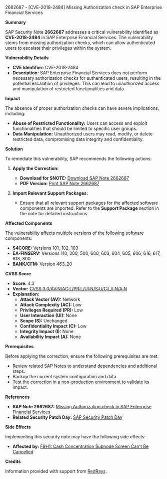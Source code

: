 2662687 - [CVE-2018-2484] Missing Authorization check in SAP Enterprise Financial Services

**Summary**

SAP Security Note **2662687** addresses a critical vulnerability identified as **CVE-2018-2484** in SAP Enterprise Financial Services. The vulnerability stems from missing authorization checks, which can allow authenticated users to escalate their privileges within the system.

**Vulnerability Details**

- **CVE Identifier:** CVE-2018-2484
- **Description:** SAP Enterprise Financial Services does not perform necessary authorization checks for authenticated users, resulting in the potential escalation of privileges. This can lead to unauthorized access and manipulation of restricted functionalities and data.

**Impact**

The absence of proper authorization checks can have severe implications, including:

- **Abuse of Restricted Functionality:** Users can access and exploit functionalities that should be limited to specific user groups.
- **Data Manipulation:** Unauthorized users may read, modify, or delete restricted data, compromising data integrity and confidentiality.

**Solution**

To remediate this vulnerability, SAP recommends the following actions:

1. **Apply the Correction:**
   - **Download for SNOTE:** [Download SAP Note 2662687](https://notesdownloads.sap.com/note/0040000000019702019)
   - **PDF Version:** [Print SAP Note 2662687](https://userapps.support.sap.com/sap/support/sfm/notes/print/0002662687?language=en-US&token=97A3AF1E49E2F3D8355F337968176D56)

2. **Import Relevant Support Packages:**
   - Ensure that all relevant support packages for the affected software components are imported. Refer to the **Support Package** section in the note for detailed instructions.

**Affected Components**

The vulnerability affects multiple versions of the following software components:

- **S4CORE:** Versions 101, 102, 103
- **EA-FINSERV:** Versions 110, 200, 500, 600, 603, 604, 605, 606, 616, 617, 618, 800
- **BANK/CFM:** Version 463_20

**CVSS Score**

- **Score:** 4.3
- **Vector:** [CVSS:3.0/AV:N/AC:L/PR:L/UI:N/S:U/C:L/I:N/A:N](https://www.first.org/cvss/calculator/3.0#CVSS:3.0/AV:N/AC:L/PR:L/UI:N/S:U/C:L/I:N/A:N)
- **Explanation:**
  - **Attack Vector (AV):** Network
  - **Attack Complexity (AC):** Low
  - **Privileges Required (PR):** Low
  - **User Interaction (UI):** None
  - **Scope (S):** Unchanged
  - **Confidentiality Impact (C):** Low
  - **Integrity Impact (I):** None
  - **Availability Impact (A):** None

**Prerequisites**

Before applying the correction, ensure the following prerequisites are met:

- Review related SAP Notes to understand dependencies and additional steps.
- Backup the current system configuration and data.
- Test the correction in a non-production environment to validate its impact.

**References**

- **SAP Note 2662687:** [Missing Authorization check in SAP Enterprise Financial Services](https://me.sap.com/notes/2662687)
- **Related Security Patch Day:** [SAP Security Patch Day](https://me.sap.com/security/patchday)

**Side Effects**

Implementing this security note may have the following side effects:

- **Affected by:** [F9H1: Cash Concentration Subnode Screen Can't Be Cancelled](https://me.sap.com/notes/2893313)

**Credits**

Information provided with support from [RedRays](https://redrays.io).